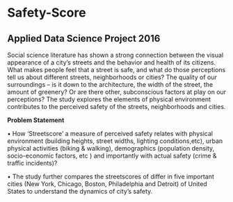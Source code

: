 # Safety-Score
## Applied Data Science Project 2016

Social science literature has shown a strong connection between the visual appearance of a city’s streets and the behavior and health of its citizens. What makes people feel that a street is safe, and what do those perceptions tell us about different streets, neighborhoods or cities? The quality of our surroundings – is it down to the architecture, the width of the street, the amount of greenery? Or are there other, subconscious factors at play on our perceptions?
The study explores the elements of physical environment contributes to the perceived safety of the streets, neighborhoods and cities.  

**Problem Statement** 

•	How ‘Streetscore’ a measure of perceived safety relates with physical environment (building heights, street widths, lighting conditions,etc), urban physical activities (biking & walking), demographics (population density, socio-economic factors, etc ) and importantly with actual safety (crime & traffic incidents)?

•	The study further compares the streetscores of differ in five important cities (New York, Chicago, Boston, Philadelphia and Detroit) of United States to understand the dynamics of city’s safety.  
